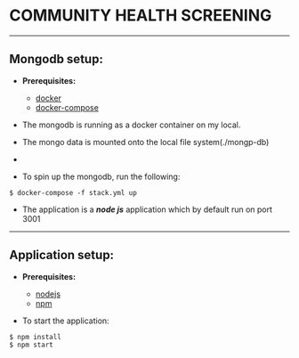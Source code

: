# COMMUNITY HEALTH SCREENING
---
## Mongodb setup:
- **Prerequisites:**
    - [docker](https://docs.docker.com/get-docker/)
    - [docker-compose](https://docs.docker.com/compose/install/)
- The mongodb is running as a docker container on my local.
- The mongo data is mounted onto the local file system(./mongp-db)
- 

- To spin up the mongodb, run the following:
```
$ docker-compose -f stack.yml up 
```
- The application is a **_node js_** application which by default run on port 3001

---
## Application setup:
- **Prerequisites:**
    - [nodejs](https://nodejs.org/en/download/)
    - [npm](https://docs.npmjs.com/downloading-and-installing-node-js-and-npm)  

- To start the application:
```
$ npm install
$ npm start 
```

